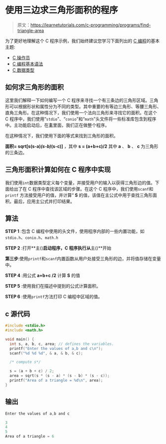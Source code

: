 # 使用三边求三角形面积的程序

> 原文：<https://learnetutorials.com/c-programming/programs/find-triangle-area>

为了更好地理解这个 C 程序示例，我们始终建议您学习下面列出的 [C 编程](../ "C programming")的基本主题:

*   [C 操作员](../../c-programming/operators "operators in C program")
*   [C 编程基本语法](../../c-programming/c-basic-syntax "C programming basic syntax")
*   [C 数据类型](../../c-programming/data-types-modifiers "C data types")

## 如何求三角形的面积

这里我们解释一下如何编写一个 C 程序来寻找一个有三条边的三角形区域。三角形可以根据形状和属性分为不同的类型。其中重要的有等边三角形、等腰三角形、直角三角形。在这种情况下，我们使用一个法向三角形来寻找它的面积。在这个 C 程序中，我们使用“`stdio`”、“`conio`”和“`math`”头文件将一些标准库包含到程序中。主功能启动后，在**主**里面，我们正在做整个程序。

在这种情况下，我们使用下面的等式来找到三角形的面积。

**面积= sqrt[s(s-a)*(s-b)*(s-c)]** ，其中 **s = (a+b+c)/2** 其中 **a** 、 **b** 、 **c** 为三角形的三条边。

## 三角形面积计算如何在 C 程序中实现

我们使用`int`数据类型定义每个变量，并接受用户的输入以获得三角形边的值。下面给出了在 C 程序中查找该区域的步骤。在这个 C 程序中，我们使用`scanf`和`printf` 方法接受用户的值，并计算“ **S** 的值，该值在主公式中用于查找三角形面积。最后，应用主公式并打印结果。

## 算法

**STEP 1** :包含 C 编程中使用的头文件，使用程序内部的一些内置功能，如`stdio.h`、`conio.h`、`math.h`

**STEP 2** :打开**主()**启动程序，C 程序执行从**主()**开始

**第三步**:使用`printf`和`scanf`内置函数从用户处接受三角形的边，并将值存储在变量中。

**STEP 4** :用公式 **a+b+c /2** 计算 **S** 的值

**STEP 5** :使用我们在描述中提到的公式计算面积。

**STEP 6** :使用`printf`方法打印 C 编程中区域的值。

## c 源代码

```c
#include <stdio.h>
#include <math.h>

void main() {
  int s, a, b, c, area; // defines the variables.
  printf("Enter the values of a,b and c\n");
  scanf("%d %d %d", & a, & b, & c);

  /* compute s*/

  s = (a + b + c) / 2;
  area = sqrt(s * (s - a) * (s - b) * (s - c));
  printf("Area of a triangle = %d\n", area);
}

```

## 输出

```c
Enter the values of a,b and c

3
4
5
Area of a triangle = 6 
```